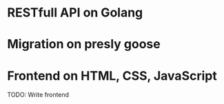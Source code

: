 # RESTfull API on Golang
# Migration on presly goose
# Frontend on HTML, CSS, JavaScript

TODO: Write frontend